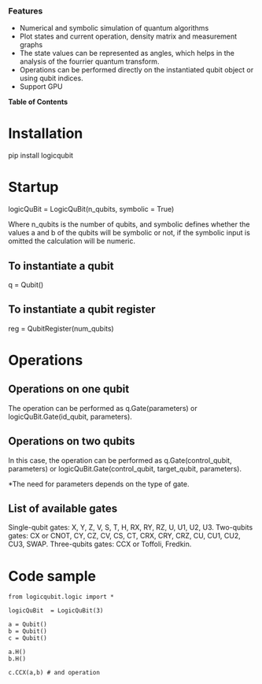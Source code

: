 
### Features

- Numerical and symbolic simulation of quantum algorithms
- Plot states and current operation, density matrix and measurement graphs
- The state values can be represented as angles, which helps in the analysis of the fourrier quantum transform.
- Operations can be performed directly on the instantiated qubit object or using qubit indices.
- Support GPU


**Table of Contents**

<!-- toc -->

# Installation

pip install logicqubit

# Startup

logicQuBit  = LogicQuBit(n_qubits, symbolic = True)

Where n_qubits is the number of qubits, and symbolic defines whether the values a and b of the qubits will be symbolic or not, if the symbolic input is omitted the calculation will be numeric.

## To instantiate a qubit

q  = Qubit()

## To instantiate a qubit register

reg = QubitRegister(num_qubits)

# Operations

## Operations on one qubit

The operation can be performed as q.Gate(parameters) or logicQuBit.Gate(id_qubit, parameters).

## Operations on two qubits

In this case, the operation can be performed as q.Gate(control_qubit, parameters) or logicQuBit.Gate(control_qubit, target_qubit, parameters).

*The need for parameters depends on the type of gate.

## List of available gates

Single-qubit gates: X, Y, Z, V, S, T, H, RX, RY, RZ, U, U1, U2, U3.
Two-qubits gates: CX or CNOT, CY, CZ, CV, CS, CT, CRX, CRY, CRZ, CU, CU1, CU2, CU3, SWAP.
Three-qubits gates: CCX or Toffoli, Fredkin.

# Code sample


	from logicqubit.logic import *

	logicQuBit  = LogicQuBit(3)

	a = Qubit()
	b = Qubit()
	c = Qubit()

	a.H()
	b.H()

	c.CCX(a,b) # and operation

